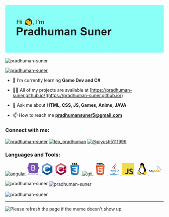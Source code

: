 <img src="header.png" alt="pradhuman-suner" />

<p align="left"> <img src="https://komarev.com/ghpvc/?username=pradhuman-suner&label=Profile%20views&color=0e75b6&style=flat" alt="pradhuman-suner" /> </p>

<p align="left"> <a href="https://github.com/ryo-ma/github-profile-trophy"><img src="https://github-profile-trophy.vercel.app/?username=pradhuman-suner" alt="pradhuman-suner" /></a> </p>

- 🌱 I’m currently learning **Game Dev and C#**

- 👨‍💻 All of my projects are available at [https://pradhuman-suner.github.io/](https://pradhuman-suner.github.io/)

- 💬 Ask me about **HTML, CSS, JS, Games, Anime, JAVA**

- 📫 How to reach me **pradhumansuner5@gmail.com**

<h3 align="left">Connect with me:</h3>
<p align="left">
<a href="https://linkedin.com/in/pradhuman-suner" target="blank"><img align="center" src="https://raw.githubusercontent.com/rahuldkjain/github-profile-readme-generator/master/src/images/icons/Social/linked-in-alt.svg" alt="pradhuman-suner" height="30" width="40" /></a>
<a href="https://instagram.com/leo_pradhuman" target="blank"><img align="center" src="https://raw.githubusercontent.com/rahuldkjain/github-profile-readme-generator/master/src/images/icons/Social/instagram.svg" alt="leo_pradhuman" height="30" width="40" /></a>
<a href="https://www.hackerearth.com/@piyush5111999" target="blank"><img align="center" src="https://raw.githubusercontent.com/rahuldkjain/github-profile-readme-generator/master/src/images/icons/Social/hackerearth.svg" alt="@piyush5111999" height="30" width="40" /></a>
</p>

<h3 align="left">Languages and Tools:</h3>
<p align="left"> <a href="https://angular.io" target="_blank" rel="noreferrer"> <img src="https://angular.io/assets/images/logos/angular/angular.svg" alt="angular" width="40" height="40"/> </a> <a href="https://getbootstrap.com" target="_blank" rel="noreferrer"> <img src="https://raw.githubusercontent.com/devicons/devicon/master/icons/bootstrap/bootstrap-plain-wordmark.svg" alt="bootstrap" width="40" height="40"/> </a> <a href="https://www.cprogramming.com/" target="_blank" rel="noreferrer"> <img src="https://raw.githubusercontent.com/devicons/devicon/master/icons/c/c-original.svg" alt="c" width="40" height="40"/> </a> <a href="https://www.w3schools.com/cpp/" target="_blank" rel="noreferrer"> <img src="https://raw.githubusercontent.com/devicons/devicon/master/icons/cplusplus/cplusplus-original.svg" alt="cplusplus" width="40" height="40"/> </a> <a href="https://www.w3schools.com/css/" target="_blank" rel="noreferrer"> <img src="https://raw.githubusercontent.com/devicons/devicon/master/icons/css3/css3-original-wordmark.svg" alt="css3" width="40" height="40"/> </a> <a href="https://git-scm.com/" target="_blank" rel="noreferrer"> <img src="https://www.vectorlogo.zone/logos/git-scm/git-scm-icon.svg" alt="git" width="40" height="40"/> </a> <a href="https://www.w3.org/html/" target="_blank" rel="noreferrer"> <img src="https://raw.githubusercontent.com/devicons/devicon/master/icons/html5/html5-original-wordmark.svg" alt="html5" width="40" height="40"/> </a> <a href="https://www.java.com" target="_blank" rel="noreferrer"> <img src="https://raw.githubusercontent.com/devicons/devicon/master/icons/java/java-original.svg" alt="java" width="40" height="40"/> </a> <a href="https://developer.mozilla.org/en-US/docs/Web/JavaScript" target="_blank" rel="noreferrer"> <img src="https://raw.githubusercontent.com/devicons/devicon/master/icons/javascript/javascript-original.svg" alt="javascript" width="40" height="40"/> </a> <a href="https://www.linux.org/" target="_blank" rel="noreferrer"> <img src="https://raw.githubusercontent.com/devicons/devicon/master/icons/linux/linux-original.svg" alt="linux" width="40" height="40"/> </a> <a href="https://www.mysql.com/" target="_blank" rel="noreferrer"> <img src="https://raw.githubusercontent.com/devicons/devicon/master/icons/mysql/mysql-original-wordmark.svg" alt="mysql" width="40" height="40"/> </a> </p>

<p><img align="left" src="https://github-readme-stats.vercel.app/api/top-langs?username=pradhuman-suner&show_icons=true&locale=en&layout=compact" alt="pradhuman-suner" /></p>

<p>&nbsp;<img align="center" src="https://github-readme-stats.vercel.app/api?username=pradhuman-suner&show_icons=true&locale=en" alt="pradhuman-suner" /></p>

<p><img align="center" src="https://github-readme-streak-stats.herokuapp.com/?user=pradhuman-suner&" alt="pradhuman-suner" /></p>
<hr>
<img src='https://random-memer.herokuapp.com/' title="Meme" alt="Please refresh the page if the meme doesn't show up.">
